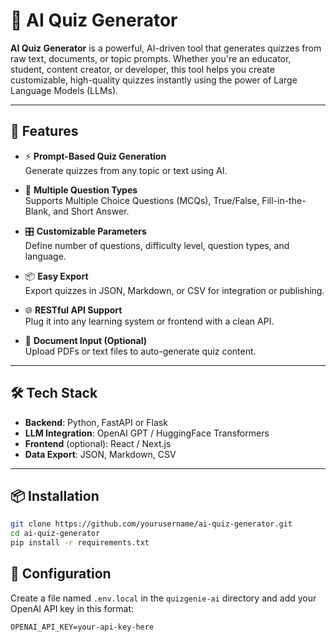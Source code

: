 # 🧠 AI Quiz Generator

**AI Quiz Generator** is a powerful, AI-driven tool that generates quizzes from raw text, documents, or topic prompts. Whether you're an educator, student, content creator, or developer, this tool helps you create customizable, high-quality quizzes instantly using the power of Large Language Models (LLMs).

---

## 🚀 Features

- ⚡ **Prompt-Based Quiz Generation**  
  Generate quizzes from any topic or text using AI.

- 🧠 **Multiple Question Types**  
  Supports Multiple Choice Questions (MCQs), True/False, Fill-in-the-Blank, and Short Answer.

- 🎛️ **Customizable Parameters**  
  Define number of questions, difficulty level, question types, and language.

- 📦 **Easy Export**  
  Export quizzes in JSON, Markdown, or CSV for integration or publishing.

- 🌐 **RESTful API Support**  
  Plug it into any learning system or frontend with a clean API.

- 📄 **Document Input (Optional)**  
  Upload PDFs or text files to auto-generate quiz content.

---

## 🛠️ Tech Stack

- **Backend**: Python, FastAPI or Flask  
- **LLM Integration**: OpenAI GPT / HuggingFace Transformers  
- **Frontend** (optional): React / Next.js  
- **Data Export**: JSON, Markdown, CSV

---

## 📦 Installation

```bash
git clone https://github.com/yourusername/ai-quiz-generator.git
cd ai-quiz-generator
pip install -r requirements.txt

```

## 🔧 Configuration

Create a file named `.env.local` in the `quizgenie-ai` directory and add your OpenAI API key in this format:

```
OPENAI_API_KEY=your-api-key-here
